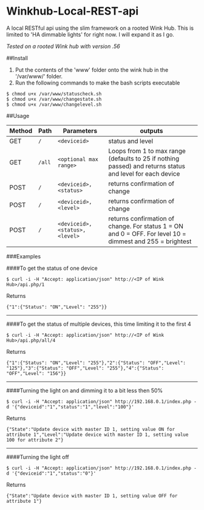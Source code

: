 # Winkhub-Local-REST-api
A local RESTful api using the slim framework on a rooted Wink Hub. This is limited to 'HA dimmable lights' for right now. I will expand it as I go.

*Tested on a rooted Wink hub with version .56*

##Install
1. Put the contents of the 'www' folder onto the wink hub in the '/var/www/' folder.
2. Run the following commands to make the bash scripts executable
```
$ chmod u+x /var/www/statuscheck.sh
$ chmod u+x /var/www/changestate.sh
$ chmod u+x /var/www/changelevel.sh
```

##Usage

Method | Path | Parameters | outputs
--- | --- | --- | ---
GET | `/` | `<deviceid>` | status and level
GET | `/all` | `<optional max range>` | Loops from 1 to max range (defaults to 25 if nothing passed) and returns status and level for each device
POST | `/` | `<deviceid>, <status>` | returns confirmation of change
POST | `/` | `<deviceid>, <level>` | returns confirmation of change
POST | `/` | `<deviceid>, <status>, <level>` | returns confirmation of change. For status 1 = ON and 0 = OFF. For level 10 = dimmest and 255 = brightest

###Examples

####To get the status of one device
```
$ curl -i -H "Accept: application/json" http://<IP of Wink Hub>/api.php/1
```

Returns

```
{"1":{"Status": "ON","Level": "255"}}
```

---
####To get the status of multiple devices, this time limiting it to the first 4
```
$ curl -i -H "Accept: application/json" http://<IP of Wink Hub>/api.php/all/4
```

Returns

```
{"1":{"Status": "ON","Level": "255"},"2":{"Status": "OFF","Level": "125"},"3":{"Status": "OFF","Level": "255"},"4":{"Status": "OFF","Level": "156"}}
```
---
####Turning the light on and dimming it to a bit less then 50% 
```
$ curl -i -H "Accept: application/json" http://192.168.0.1/index.php -d '{"deviceid":"1","status":"1","level":"100"}'
```

Returns

```
{"State":"Update device with master ID 1, setting value ON for attribute 1","Level":"Update device with master ID 1, setting value 100 for attribute 2"}
```
---
####Turning the light off
```
$ curl -i -H "Accept: application/json" http://192.168.0.1/index.php -d '{"deviceid":"1","status":"0"}'
```

Returns

```
{"State":"Update device with master ID 1, setting value OFF for attribute 1"}
```
